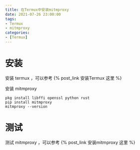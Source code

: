 ```yaml
---
title: 在Termux中安装mitmproxy
date: 2021-07-26 23:00:00
tags:
- Termux
- mitmproxy
categories:
- [Termux]
---
```


# 安装

安装 termux ，可以参考 {% post_link 安装Termux 这里 %}

安装 mitmproxy

```shell
pkg install libffi openssl python rust
pip install mitmproxy
mitmproxy --version
```

# 测试

测试 mitmproxy ，可以参考 {% post_link 安装mitmproxy 这里 %}
